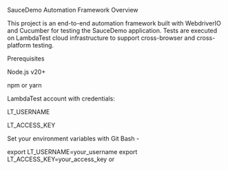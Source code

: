 SauceDemo Automation Framework
Overview

This project is an end-to-end automation framework built with WebdriverIO and Cucumber for testing the SauceDemo
 application. Tests are executed on LambdaTest cloud infrastructure to support cross-browser and cross-platform testing.


Prerequisites

Node.js v20+

npm or yarn

LambdaTest account with credentials:

LT_USERNAME

LT_ACCESS_KEY


Set your environment variables with Git Bash -

export LT_USERNAME=your_username
export LT_ACCESS_KEY=your_access_key
 or 